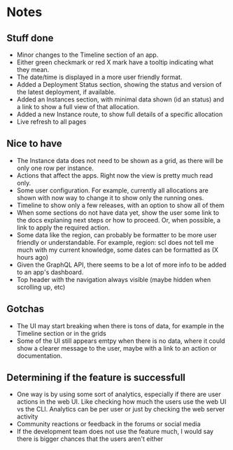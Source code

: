 # Notes

## Stuff done

- Minor changes to the Timeline section of an app.
 - Either green checkmark or red X mark have a tooltip indicating what they mean.
 - The date/time is displayed in a more user friendly format.
- Added a Deployment Status section, showing the status and version of the latest deployment, if available.
- Added an Instances section, with minimal data shown (id an status) and a link to show a full view of that allocation.
- Added a new Instance route, to show full details of a specific allocation
- Live refresh to all pages

## Nice to have

- The Instance data does not need to be shown as a grid, as there will be only one row per instance.
- Actions that affect the apps. Right now the view is pretty much read only.
- Some user configuration. For example, currently all allocations are shown with now way to change it to show only the running ones.
- Timeline to show only a few releases, with an option to show all of them
- When some sections do not have data yet, show the user some link to the docs explaning next steps or how to proceed. Or, when possible, a link to apply the required action. 
- Some data like the region, can probably be formatter to be more user friendly or understandable. For example, region: scl does not tell me much with my current knowledge, some dates can be formatted as (X hours ago)
- Given the GraphQL API, there seems to be a lot of more info to be added to an app's dashboard.
- Top header with the navigation always visible (maybe hidden when scrolling up, etc)

## Gotchas

- The UI may start breaking when there is tons of data, for example in the Timeline section or in the grids
- Some of the UI still appears emtpy when there is no data, where it could show a clearer message to the user, maybe with a link to an action or documentation.

## Determining if the feature is successfull

- One way is by using some sort of analytics, especially if there are user actions in the web UI. Like checking how much the users use the web UI vs the CLI. Analytics can be per user or just by checking the web server activity
- Community reactions or feedback in the forums or social media
- If the development team does not use the feature much, I would say there is bigger chances that the users aren't either